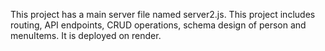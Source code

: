 This project has a main server file named server2.js. This project includes routing, API endpoints, CRUD operations, schema design of person and menuItems. It is deployed on render.
